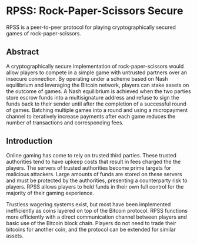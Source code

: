# RPSS: Rock-Paper-Scissors Secure

RPSS is a peer-to-peer protocol for playing cryptographically secured games of rock-paper-scissors.

## Abstract

A cryptographically secure implementation of rock-paper-scissors would allow players to compete in a simple game with untrusted partners over an insecure connection.  By operating under a scheme based on Nash equilibrium and leveraging the Bitcoin network, players can stake assets on the outcome of games.  A Nash equilibrium is achieved when the two parties store escrow funds into a multisignature address and refuse to sign the funds back to their sender until after the completion of a successful round of games.  Batching multiple games into a round and using a micropayment channel to iteratively increase payments after each game reduces the number of transactions and corresponding fees.

## Introduction

Online gaming has come to rely on trusted third parties.  These trusted authorities tend to have upkeep costs that result in fees charged the the players.  The servers of trusted authorities become prime targets for malicious attackers.  Large amounts of funds are stored on these servers and must be protected by the authorities, presenting a counterparty risk to players.  RPSS allows players to hold funds in their own full control for the majority of their gaming experience.

Trustless wagering systems exist, but most have been implemented inefficiently as coins layered on top of the Bitcoin protocol.  RPSS functions more efficiently with a direct communication channel between players and basic use of the Bitcoin block chain.  Players do not need to trade their bitcoins for another coin, and the protocol can be extended for similar assets.
